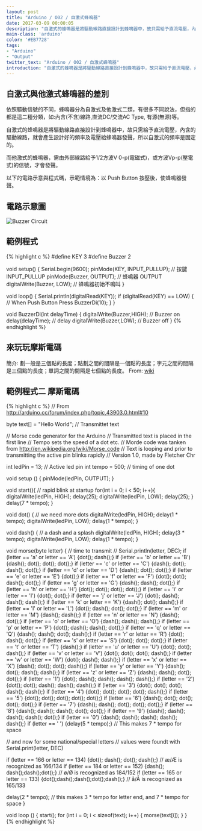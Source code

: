 ```yaml
---
layout: post
title: "Arduino / O02 / 自激式蜂鳴器"
date: 2017-03-09 00:00:05
description: "自激式的蜂鳴器是將驅動線路直接設計到蜂鳴器中，故只需給予直流電壓，內含的驅動線路，就會產生設計好的頻率及電壓給蜂鳴器發聲，所以自激式的頻率是固定的。"
main-class: 'arduino'
color: '#EB7728'
tags:
- "Arduino"
- "Output"
twitter_text: "Arduino / O02 / 自激式蜂鳴器"
introduction: "自激式的蜂鳴器是將驅動線路直接設計到蜂鳴器中，故只需給予直流電壓，內含的驅動線路，就會產生設計好的頻率及電壓給蜂鳴器發聲，所以自激式的頻率是固定的。"
---
```


## 自激式與他激式蜂鳴器的差別

依照驅動信號的不同，蜂鳴器分為自激式及他激式二類，有很多不同說法，但指的都是這二種分類，如:內含(不含)線路,直流DC/交流AC Type, 有源(無源)等。

自激式的蜂鳴器是將驅動線路直接設計到蜂鳴器中，故只需給予直流電壓，內含的驅動線路，就會產生設計好的頻率及電壓給蜂鳴器發聲，所以自激式的頻率是固定的。

而他激式的蜂鳴器，需由外部線路給予1/2方波V 0-p(電磁式)，或方波Vp-p(壓電式)的信號，才會發聲。

以下的電路示意與程式碼，示範情境為：以 Push Button 按壓後，使蜂鳴器發聲。

## 電路示意圖

![Buzzer Circuit](/freakhq/assets/img/posts/O02-1.png)

## 範例程式

{% highlight c %}
#define KEY 3
#define Buzzer 2

void setup()
{
  Serial.begin(9600);
  pinMode(KEY, INPUT_PULLUP);  // 按鍵 INPUT_PULLUP
  pinMode(Buzzer, OUTPUT);     // 蜂鳴器 OUTPUT
  digitalWrite(Buzzer, LOW);   // 蜂鳴器初始不鳴叫
}


void loop()
{
  Serial.println(digitalRead(KEY));
  if (digitalRead(KEY) == LOW) { // When Push Button Press
     BuzzerDi(10); 
  }
}

void BuzzerDi(int delayTime)
{
  digitalWrite(Buzzer,HIGH);      // Buzzer on
  delay(delayTime);               // delay
  digitalWrite(Buzzer,LOW);       // Buzzer off
}
{% endhighlight %}

## 來玩玩摩斯電碼

簡介: 劃一般是三個點的長度；點劃之間的間隔是一個點的長度；字元之間的間隔是三個點的長度；單詞之間的間隔是七個點的長度。
From: [wiki](https://zh.wikipedia.org/wiki/%E6%91%A9%E5%B0%94%E6%96%AF%E7%94%B5%E7%A0%81)

## 範例程式二 摩斯電碼

{% highlight c %}
// From http://arduino.cc/forum/index.php/topic,43903.0.html#10

byte text[] = "Hello World";         // Transmittet text

// Morse code generator for the Arduino
// Transmitted text is placed in the first line
// Tempo sets the speed of a dot etc.
// Morde code was tanken from http://en.wikipedia.org/wiki/Morse_code
// Text is looping and prior to transmitting the active pin blinks rapidly
// Version 1.0, made by Fletcher Chr

int ledPin = 13;                       // Active led pin
int tempo = 500;                       // timing of one dot


void setup () {
 pinMode(ledPin, OUTPUT);
}

void start(){                         // rapid blink at startup
 for(int i = 0; i < 50; i++){
   digitalWrite(ledPin, HIGH);
   delay(25);
   digitalWrite(ledPin, LOW);
   delay(25);
 }
 delay(7 * tempo);
}

void dot() {                          // we need more dots
 digitalWrite(ledPin, HIGH);
 delay(1 * tempo);
 digitalWrite(ledPin, LOW);
 delay(1 * tempo);
}

void dash() {                        // a dash and a splash
 digitalWrite(ledPin, HIGH);
 delay(3 * tempo);
 digitalWrite(ledPin, LOW);
 delay(1 * tempo);
}

void morse(byte letter) {           // time to transmit
//  Serial.println(letter, DEC);
 if (letter == 'a' or letter == 'A') {dot(); dash();}
 if (letter == 'b' or letter == 'B') {dash(); dot(); dot(); dot();}
 if (letter == 'c' or letter == 'C') {dash(); dot(); dash(); dot();}
 if (letter == 'd' or letter == 'D') {dash(); dot(); dot();}
 if (letter == 'e' or letter == 'E') {dot();}
 if (letter == 'f' or letter == 'F') {dot(); dot(); dash(); dot();}
 if (letter == 'g' or letter == 'G') {dash(); dash(); dot();}
 if (letter == 'h' or letter == 'H') {dot(); dot(); dot(); dot();}
 if (letter == 'i' or letter == 'I') {dot(); dot();}
 if (letter == 'j' or letter == 'J') {dot(); dash(); dash(); dash();}
 if (letter == 'k' or letter == 'K') {dash(); dot(); dash();}
 if (letter == 'l' or letter == 'L') {dot(); dash(); dot(); dot();}
 if (letter == 'm' or letter == 'M') {dash(); dash();}
 if (letter == 'n' or letter == 'N') {dash(); dot();}
 if (letter == 'o' or letter == 'O') {dash(); dash(); dash();}
 if (letter == 'p' or letter == 'P') {dot(); dash(); dash(); dot();}
 if (letter == 'q' or letter == 'Q') {dash(); dash(); dot(); dash();}
 if (letter == 'r' or letter == 'R') {dot(); dash(); dot();}
 if (letter == 's' or letter == 'S') {dot(); dot(); dot();}
 if (letter == 't' or letter == 'T') {dash();}
 if (letter == 'u' or letter == 'U') {dot(); dot(); dash();}
 if (letter == 'v' or letter == 'V') {dot(); dot(); dot(); dash();}
 if (letter == 'w' or letter == 'W') {dot(); dash(); dash();}
 if (letter == 'x' or letter == 'X') {dash(); dot(); dot(); dash();}
 if (letter == 'y' or letter == 'Y') {dash(); dot(); dash(); dash();}
 if (letter == 'z' or letter == 'Z') {dash(); dash(); dot(); dot();}
 if (letter == '1') {dot(); dash(); dash(); dash(); dash();}
 if (letter == '2') {dot(); dot(); dash(); dash(); dash();}
 if (letter == '3') {dot(); dot(); dot(); dash(); dash();}
 if (letter == '4') {dot(); dot(); dot(); dot(); dash();}
 if (letter == '5') {dot(); dot(); dot(); dot(); dot();}
 if (letter == '6') {dash(); dot(); dot(); dot(); dot();}
 if (letter == '7') {dash(); dash(); dot(); dot(); dot();}
 if (letter == '8') {dash(); dash(); dash(); dot(); dot();}
 if (letter == '9') {dash(); dash(); dash(); dash(); dot();}
 if (letter == '0') {dash(); dash(); dash(); dash(); dash();}
 if (letter == ' ') {delay(5 * tempo);}                        // This makes 7 * tempo for space

 // and now for some national/special letters
 // values were foundt with Serial.print(letter, DEC)

 if (letter == 166 or letter == 134) {dot(); dash(); dot(); dash();}     // æ/Æ is recognized as 166/134
 if (letter == 184 or letter == 152) {dash(); dash();dash();dot();}      // ø/Ø is recognized as 184/152
 if (letter == 165 or letter == 133) {dot();dash();dash();dot();dash();} // å/Å is recognized as 165/133

 delay(2 * tempo);      // this makes 3 * tempo for letter end, and 7 * tempo for space
}


void loop () {
 start();
 for (int i = 0; i < sizeof(text); i++) {
   morse(text[i]);
 }
}
{% endhighlight %}
